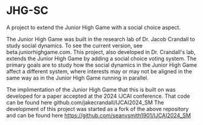 # JHG-SC
A project to extend the Junior High Game with a social choice aspect.

The Junior High Game was built in the research lab of Dr. Jacob Crandall to study social dynamics. To see the current version, see beta.juniorhighgame.com. This project, also developed in Dr. Crandall's lab, extends the Junior High Game by adding a social choice voting system.
The primary goals are to study how the social dynamics in the Junior High Game affect a different system, where interests may or may not be aligned in the same way as in the Junior High Game running in parallel. 

The implimentation of the Junior High Game that this is built on was developed for a paper accepted at the 2024 IJCAI conference. That code can be found here github.com/jakecrandall/IJCAI2024_SM
The development of this project was started as a fork of the above repository and can be found here https://github.com/seanvsmith1901/IJCAI2024_SM
